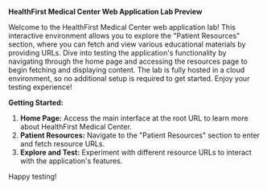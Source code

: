 **HealthFirst Medical Center Web Application Lab Preview**

Welcome to the HealthFirst Medical Center web application lab! This interactive environment allows you to explore the "Patient Resources" section, where you can fetch and view various educational materials by providing URLs. Dive into testing the application's functionality by navigating through the home page and accessing the resources page to begin fetching and displaying content. The lab is fully hosted in a cloud environment, so no additional setup is required to get started. Enjoy your testing experience!

**Getting Started:**
1. **Home Page:** Access the main interface at the root URL to learn more about HealthFirst Medical Center.
2. **Patient Resources:** Navigate to the "Patient Resources" section to enter and fetch resource URLs.
3. **Explore and Test:** Experiment with different resource URLs to interact with the application's features.

Happy testing!